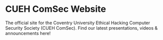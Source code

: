 # CUEH ComSec Website

The official site for the Coventry University Ethical Hacking Computer Security Society (CUEH ComSec). Find our latest presentations, videos & announcements here!

